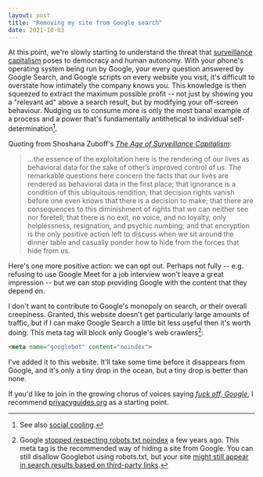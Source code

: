 ```yaml
---
layout: post
title: "Removing my site from Google search"
date: 2021-10-03
---
```


At this point, we're slowly starting to understand the threat that [surveillance capitalism](https://www.theguardian.com/technology/2019/jan/20/shoshana-zuboff-age-of-surveillance-capitalism-google-facebook) poses to democracy and human autonomy. With your phone's operating system being run by Google, your every question answered by Google Search, and Google scripts on every website you visit, it's difficult to overstate how intimately the company knows you. This knowledge is then squeezed to extract the maximum possible profit -- not just by showing you a "relevant ad" above a search result, but by modifying your off-screen behaviour. Nudging us to consume more is only the most banal example of a process and a power that's fundamentally antithetical to individual self-determination[^1].

Quoting from Shoshana Zuboff's *[The Age of Surveillance Capitalism](https://literal.club/book/the-age-of-surveillance-capitalism-u7f09)*:

> …the essence of the exploitation here is the rendering of our lives as behavioral data for the sake of other’s improved control of us. The remarkable questions here concern the facts that our lives are rendered as behavioral data in the first place; that ignorance is a condition of this ubiquitous rendition; that decision rights vanish before one even knows that there is a decision to make; that there are consequences to this diminishment of rights that we can neither see nor foretell; that there is no exit, no voice, and no loyalty, only helplessness, resignation, and psychic numbing; and that encryption is the only positive action left to discuss when we sit around the dinner table and casually ponder how to hide from the forces that hide from us.

Here's one more positive action: we can opt out. Perhaps not fully -- e.g. refusing to use Google Meet for a job interview won't leave a great impression -- but we can stop providing Google with the content that they depend on.

I don't want to contribute to Google's monopoly on search, or their overall creepiness. Granted, this website doesn't get particularly large amounts of traffic, but if I can make Google Search a little bit less useful then it's worth doing. This meta tag will block only Google's web crawlers[^2]:

```html
<meta name="googlebot" content="noindex">
```

I've added it to this website. It'll take some time before it disappears from Google, and it's only a tiny drop in the ocean, but a tiny drop is better than none.

If you'd like to join in the growing chorus of voices saying *[fuck off, Google](https://fuckoffgoogle.de/)*, I recommend [privacyguides.org](https://www.privacyguides.org/) as a starting point.

[^1]: See also [social cooling](https://www.socialcooling.com/).
[^2]: Google [stopped respecting robots.txt noindex](https://developers.google.com/search/blog/2019/07/a-note-on-unsupported-rules-in-robotstxt) a few years ago. This meta tag is the recommended way of hiding a site from Google. You can still disallow Googlebot using robots.txt, but your site [might still appear in search results based on third-party links](https://developers.google.com/search/docs/advanced/robots/intro).
